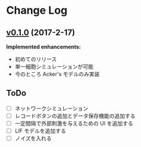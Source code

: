 # Change Log

## [v0.1.0](https://github.com/matsu490/RealtimeSimulation/tree/v0.1.0) (2017-2-17)
**Implemented enhancements:**
- 初めてのリリース
- 単一細胞シミュレーションが可能
- 今のところ Acker's モデルのみ実装

## ToDo
- [ ] ネットワークシミュレーション
- [ ] レコードボタンの追加とデータ保存機能の追加する
- [ ] 一定間隔で外部刺激を与えるための UI を追加する
- [ ] LIF モデルを追加する
- [ ] ノイズを入れる
